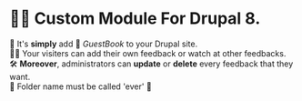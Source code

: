 # 👨‍💻 Custom Module For Drupal 8.
🍰 It's <strong>simply</strong> add 📖 <em>GuestBook</em> to your Drupal site.<br>
💁‍♀️ Your visiters can add their own feedback or watch at other feedbacks.<br>
🛠 <strong>Moreover</strong>, administrators can <strong>update</strong> or <strong>delete</strong> every feedback that they want.<br>
🛑 Folder name must be called 'ever' 🛑
